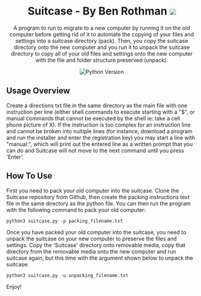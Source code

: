 <h1 align="center">Suitcase - By Ben Rothman
	<img src="https://img.shields.io/static/v1?ConciergeWPVersion=&message=v1.0.0&label=&color=999&style=flat-square">
</h1>

<p align="center">A program to run to migrate to a new computer by running it on the old computer before getting rid of it to automate the copying of your files and settings into a suitcase directory (pack). Then, you copy the suitcase directory onto the new computer and you run it to unpack the suitcase directory to copy all of your old files and settings onto the new computer with the file and folder structure preserved (unpack).</p>

<p align="center">
		<img src="https://img.shields.io/badge/python-v3.7-blue" alt="Python Version">
</p>


## Usage Overview
Create a directions txt file in the same directory as the main file with one instruction per line (either shell commands to execute starting with a "$", or manual commands that cannot be executed by the shell ie: take a cell phone picture of X).  If the instruction is too complex for an instruction line and cannot be broken into nultiple lines (for instance, download a program and run the installer and enter the registration key) you may start a line with "manual:", which will print out the entered line as a written prompt that you can do and Suitcase will not move to the next command until you press 'Enter'.

## How To Use
First you need to pack your old computer into the suitcase.  Clone the Suitcase repository from Github, then create the packing instructions text file in the same directory as the python file. You can then run the program with the following command to pack your old computer:

`python3 suitcase.py -p packing_filename.txt`

Once you have packed your old computer into the suitcase, you need to unpack the suitcase on your new computer to preserve the files and settings.  Copy the 'Suitcase' directory onto removable media, copy that directory from the removable media onto the new computer and run suitcase again, but this time with the argument shown below to unpack the suitcase:

`python3 suitcase.py -u unpacking_filename.txt`

Enjoy!